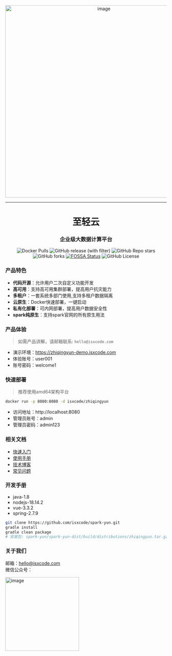 <div align="center">
  <img width="600" alt="image" src="https://isxcode.oss-cn-shanghai.aliyuncs.com/zhiqingyun/product-img/product.jpg">
</div>

---

<h1 align="center">
  至轻云
</h1>

<h3 align="center">
  企业级大数据计算平台
</h3>

<div align="center">

![Docker Pulls](https://img.shields.io/docker/pulls/isxcode/zhiqingyun)
![GitHub release (with filter)](https://img.shields.io/github/v/release/isxcode/spark-yun)
![GitHub Repo stars](https://img.shields.io/github/stars/isxcode/spark-yun)
![GitHub forks](https://img.shields.io/github/forks/isxcode/spark-yun)
[![FOSSA Status](https://app.fossa.com/api/projects/git%2Bgithub.com%2Fisxcode%2Fspark-yun.svg?type=small)](https://app.fossa.com/projects/git%2Bgithub.com%2Fisxcode%2Fspark-yun?ref=badge_small)
![GitHub License](https://img.shields.io/github/license/isxcode/spark-yun)

</div>

### 产品特色

- **代码开源**：允许用户二次自定义功能开发
- **高可用**：支持高可用集群部署，提高用户抗灾能力
- **多租户**：一套系统多部门使用,支持多租户数据隔离
- **云原生**：Docker快速部署，一键启动
- **私有化部署**：可内网部署，提高用户数据安全性
- **spark纯原生**：支持spark官网的所有原生用法

### 产品体验

> 如需产品讲解，请邮箱联系: `hello@isxcode.com`

- 演示环境：https://zhiqingyun-demo.isxcode.com
- 体验账号：user001
- 账号密码：welcome1

### 快速部署

> 推荐使用amd64架构平台

```bash
docker run -p 8080:8080 -d isxcode/zhiqingyun
```

- 访问地址：http://localhost:8080
- 管理员账号：admin
- 管理员密码：admin123

### 相关文档

- [快速入门](https://zhiqingyun.isxcode.com/docs/zh/0/0)
- [使用手册](https://zhiqingyun.isxcode.com/docs/zh/0/0)
- [技术博客](https://ispong.isxcode.com/tags/spark/)
- [常见问题](https://mwur1opms2a.feishu.cn/wiki/space/7350313682586451971?ccm_open_type=lark_wiki_spaceLink&open_tab_from=wiki_home)

### 开发手册

- java-1.8
- nodejs-18.14.2
- vue-3.3.2
- spring-2.7.9

```bash
git clone https://github.com/isxcode/spark-yun.git
gradle install
gradle clean package
# 安装包: spark-yun/spark-yun-dist/build/distributions/zhiqingyun.tar.gz
```

### 关于我们

邮箱：hello@isxcode.com <br/>
微信公众号：<br/>

<img width="230" alt="image" src="https://github.com/ispong/spark-yun/assets/34756621/ae6323bf-3455-434f-a919-949af1eca11f">
